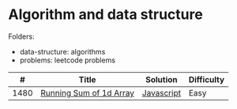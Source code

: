# Algorithm and data structure

Folders:

- data-structure: algorithms
- problems: leetcode problems


| # | Title | Solution | Difficulty |
|---| ----- | -------- | ---------- |
|1480|[Running Sum of 1d Array](https://leetcode.com/problems/running-sum-of-1d-array/) | [Javascript](./problems/1480/simple.ts) |Easy|